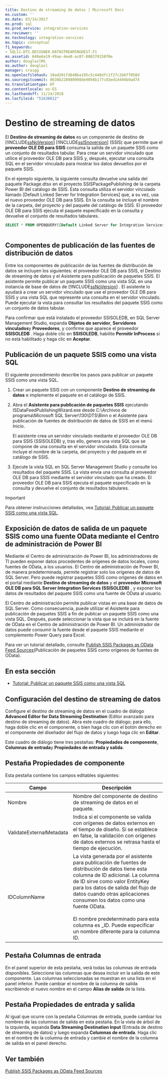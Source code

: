 ```yaml
---
title: Destino de streaming de datos | Microsoft Docs
ms.custom: ''
ms.date: 03/14/2017
ms.prod: sql
ms.prod_service: integration-services
ms.reviewer: ''
ms.technology: integration-services
ms.topic: conceptual
f1_keywords:
- SQL11.DTS.DESIGNER.DATASTREAMINGDEST.F1
ms.assetid: 640e6a19-49ae-4ee8-ac07-008370158f0e
author: douglaslMS
ms.author: douglasl
manager: craigg
ms.openlocfilehash: 10ad201fd848ba195c5c448dfc1f27c2b6ff058d
ms.sourcegitcommit: 0638b228980998de9056b177c83ed14494b9ad74
ms.translationtype: HT
ms.contentlocale: es-ES
ms.lasthandoff: 11/14/2018
ms.locfileid: "51638612"
---
```

# <a name="data-streaming-destination"></a>Destino de streaming de datos
  El **Destino de streaming de datos** es un componente de destino de [!INCLUDE[ssNoVersion](../../includes/ssnoversion-md.md)] [!INCLUDE[ssISnoversion](../../includes/ssisnoversion-md.md)] (SSIS) que permite que el **proveedor OLE DB para SSIS** consuma la salida de un paquete SSIS como un conjunto de resultados tabular. Para crear un servidor vinculado que utilice el proveedor OLE DB para SSIS y, después, ejecutar una consulta SQL en el servidor vinculado para mostrar los datos devueltos por el paquete SSIS.  
  
 En el ejemplo siguiente, la siguiente consulta devuelve una salida del paquete Package.dtsx en el proyecto SSISPackagePublishing de la carpeta Power BI del catálogo de SSIS. Esta consulta utiliza el servidor vinculado llamado [Default Linked Server for Integration Services] que, a su vez, usa el nuevo proveedor OLE DB para SSIS. En la consulta se incluye el nombre de la carpeta, del proyecto y del paquete del catálogo de SSIS. El proveedor OLE DB para SSIS ejecuta el paquete especificado en la consulta y devuelve el conjunto de resultados tabulares.  
  
```sql
SELECT * FROM OPENQUERY([Default Linked Server for Integration Services], N'Folder=Power BI;Project=SSISPackagePublishing;Package=Package.dtsx')  
  
```  
  
## <a name="data-feed-publishing-components"></a>Componentes de publicación de las fuentes de distribución de datos  
 Entre los componentes de publicación de las fuentes de distribución de datos se incluyen los siguientes: el proveedor OLE DB para SSIS, el Destino de streaming de datos y el Asistente para publicación de paquetes SSIS. El asistente permite publicar un paquete SSIS como una vista SQL en una instancia de base de datos de [!INCLUDE[ssNoVersion](../../includes/ssnoversion-md.md)] . El asistente lo ayudará a crear un servidor vinculado que use el proveedor OLE DB para SSIS y una vista SQL que represente una consulta en el servidor vinculado. Puede ejecutar la vista para consultar los resultados del paquete SSIS como un conjunto de datos tabular.  
  
 Para confirmar que está instalado el proveedor SSISOLEDB, en SQL Server Management Studio, expanda **Objetos de servidor**, **Servidores vinculados**y **Proveedores**, y confirme que aparece el proveedor **SSISOLEDB** . Haga doble clic en **SSISOLEDB**, habilite **Permitir InProcess** si no está habilitado y haga clic en **Aceptar**.  
  
## <a name="publish-an-ssis-package-as-a-sql-view"></a>Publicación de un paquete SSIS como una vista SQL  
 El siguiente procedimiento describe los pasos para publicar un paquete SSIS como una vista SQL.  
  
1.  Crear un paquete SSIS con un componente **Destino de streaming de datos** e implemente el paquete en el catálogo de SSIS.  
  
2.  Abra el **Asistente para publicación de paquetes SSIS** ejecutando ISDataFeedPublishingWizard.exe desde C:\Archivos de programa\Microsoft SQL Server\130\DTS\Binn o el Asistente para publicación de fuentes de distribución de datos de SSIS en el menú Inicio.  
  
     El asistente crea un servidor vinculado mediante el proveedor OLE DB para SSIS (SSISOLEDB) y, tras ello, genera una vista SQL que se compone de una consulta en el servidor vinculado. Esta consulta incluye el nombre de la carpeta, del proyecto y del paquete en el catálogo de SSIS.  
  
3.  Ejecute la vista SQL en SQL Server Management Studio y consulte los resultados del paquete SSIS. La vista envía una consulta al proveedor OLE DB para SSIS mediante el servidor vinculado que ha creado. El proveedor OLE DB para SSIS ejecuta el paquete especificado en la consulta y devuelve el conjunto de resultados tabulares.  
  
> [!IMPORTANT]  
>  Para obtener instrucciones detalladas, vea [Tutorial: Publicar un paquete SSIS como una vista SQL](../../integration-services/data-flow/walkthrough-publish-an-ssis-package-as-a-sql-view.md).  
  
## <a name="expose-output-data-from-an-ssis-package-as-an-odata-feed-by-using-the-power-bi-admin-center"></a>Exposición de datos de salida de un paquete SSIS como una fuente OData mediante el Centro de administración de Power BI  
 Mediante el Centro de administración de Power BI, los administradores de TI pueden exponer datos procedentes de orígenes de datos locales, como fuentes de OData, a los usuarios. El Centro de administración de Power BI, de manera predeterminada, permite registrar solo los orígenes de datos de SQL Server. Pero puede registrar paquetes SSIS como orígenes de datos en el portal mediante **Destino de streaming de datos** y el **proveedor Microsoft OLE DB para SQL Server Integration Services (SSISOLEDB)** , y exponer los datos de resultados del paquete SSIS como una fuente de OData al usuario.  
  
 El Centro de administración permite publicar vistas en una base de datos de SQL Server. Como consecuencia, puede utilizar el Asistente para publicación de paquetes SSIS a fin de publicar un paquete SSIS como una vista SQL. Después, puede seleccionar la vista que se incluirá en la fuente de OData en el Centro de administración de Power BI. Un administrador de datos puede consumir la fuente desde el paquete SSIS mediante el complemento Power Query para Excel.  
  
 Para ver un tutorial detallado, consulte [Publish SSIS Packages as OData Feed Sources](https://go.microsoft.com/fwlink/?LinkID=317367)(Publicación de paquetes SSIS como orígenes de fuentes de OData).  
  
## <a name="in-this-section"></a>En esta sección  
  
-   [Tutorial: Publicar un paquete SSIS como una vista SQL](../../integration-services/data-flow/walkthrough-publish-an-ssis-package-as-a-sql-view.md)  
  
## <a name="configure-data-streaming-destination"></a>Configuración del destino de streaming de datos
  Configure el destino de streaming de datos en el cuadro de diálogo **Advanced Editor for Data Streaming Destination** (Editor avanzado para destino de streaming de datos). Abra este cuadro de diálogo; para ello, haga doble clic en el componente, o bien haga clic con el botón derecho en el componente del diseñador del flujo de datos y luego haga clic en **Editar**.  
  
 Este cuadro de diálogo tiene tres pestañas: **Propiedades de componente**, **Columnas de entrada**y **Propiedades de entrada y salida**.  
  
## <a name="component-properties-tab"></a>Pestaña Propiedades de componente  
 Esta pestaña contiene los campos editables siguientes:  
  
|Campo|Descripción|  
|-----------|-----------------|  
|Nombre|Nombre del componente de destino de streaming de datos en el paquete.|  
|ValidateExternalMetadata|Indica si el componente se valida con orígenes de datos externos en el tiempo de diseño. Si se establece en false, la validación con orígenes de datos externos se retrasa hasta el tiempo de ejecución.|  
|IDColumnName|La vista generada por el asistente para publicación de fuentes de distribución de datos tiene esta columna de ID adicional. La columna de ID sirve como valor EntityKey para los datos de salida del flujo de datos cuando otras aplicaciones consumen los datos como una fuente OData.<br /><br /> El nombre predeterminado para esta columna es _ID. Puede especificar un nombre diferente para la columna ID.|  
  
## <a name="input-columns-tab"></a>Pestaña Columnas de entrada  
 En el panel superior de esta pestaña, verá todas las columnas de entrada disponibles. Seleccione las columnas que desea incluir en la salida de este componente. Las columnas seleccionadas se muestran en una lista en el panel inferior. Puede cambiar el nombre de la columna de salida escribiendo el nuevo nombre en el campo **Alias de salida** de la lista.  
  
## <a name="input-output-properties-tab"></a>Pestaña Propiedades de entrada y salida  
 Al igual que ocurre con la pestaña Columnas de entrada, puede cambiar los nombres de las columnas de salida en esta pestaña. En la vista de árbol de la izquierda, expanda **Data Streaming Destination Input** (Entrada de destino de streaming de datos) y luego expanda **Columnas de entrada**. Haga clic en el nombre de la columna de entrada y cambie el nombre de la columna de salida en el panel derecho.  
  
## <a name="see-also"></a>Ver también  
 [Publish SSIS Packages as OData Feed Sources](https://go.microsoft.com/fwlink/?LinkID=317367)  
  
  
